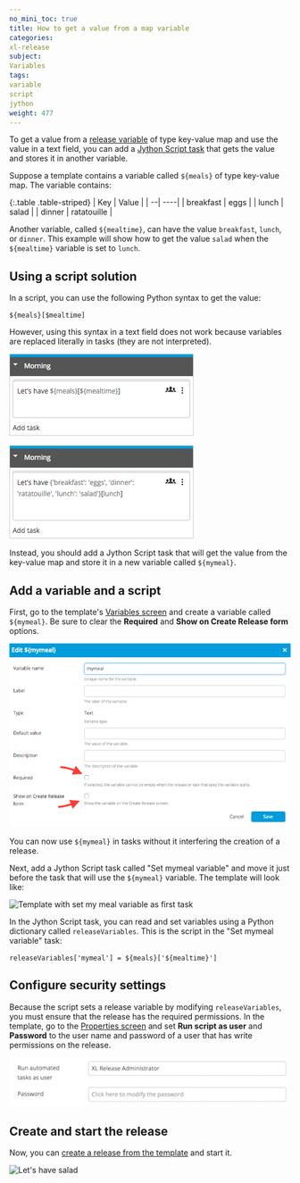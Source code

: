 ```yaml
---
no_mini_toc: true
title: How to get a value from a map variable
categories:
xl-release
subject:
Variables
tags:
variable
script
jython
weight: 477
---
```


To get a value from a [release variable](/xl-release/how-to/create-release-variables.html) of type key-value map and use the value in a text field, you can add a [Jython Script task](/xl-release/how-to/create-a-jython-script-task.html) that gets the value and stores it in another variable.

Suppose a template contains a variable called `${meals}` of type key-value map. The variable contains:

{:.table .table-striped}
| Key | Value |
| --| ----|
| breakfast | eggs |
| lunch | salad |
| dinner | ratatouille |

Another variable, called `${mealtime}`, can have the value `breakfast`, `lunch`, or `dinner`. This example will show how to get the value `salad` when the `${mealtime}` variable is set to `lunch`.

## Using a script solution

In a script, you can use the following Python syntax to get the value:

	${meals}[$mealtime]

However, using this syntax in a text field does not work because variables are replaced literally in tasks (they are not interpreted).

![Python look-up](../images/map-variable/python-style.png)

![Task variable replacement](../images/map-variable/interpretation.png)

Instead, you should add a Jython Script task that will get the value from the key-value map and store it in a new variable called `${mymeal}`.

## Add a variable and a script

First, go to the template's [Variables screen](/xl-release/how-to/create-release-variables.html#create-a-release-variable-on-the-variables-screen) and create a variable called `${mymeal}`. Be sure to clear the **Required** and **Show on Create Release form** options.

![Edit my meal](../images/map-variable/edit-mymeal.png)

You can now use `${mymeal}` in tasks without it interfering the creation of a release.

Next, add a Jython Script task called "Set mymeal variable" and move it just before the task that will use the `${mymeal}` variable. The template will look like:

![Template with set my meal variable as first task](../images/map-variable/template.png)

In the Jython Script task, you can read and set variables using a Python dictionary called `releaseVariables`. This is the script in the "Set mymeal variable" task:

    releaseVariables['mymeal'] = ${meals}['${mealtime}']

## Configure security settings

Because the script sets a release variable by modifying `releaseVariables`, you must ensure that the release has the required permissions. In the template, go to the [Properties screen](/xl-release/how-to/configure-release-properties.html) and set **Run script as user** and **Password** to the user name and password of a user that has write permissions on the release.

![Run automated tasks as user](../images/map-variable/run-as-user.png)

## Create and start the release

Now, you can [create a release from the template](/xl-release/how-to/start-a-release-from-a-template.html) and start it.

![Let's have salad](../images/map-variable/lets-have-salad.png)
